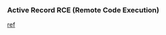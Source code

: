 ### Active Record RCE (Remote Code Execution)

[ref](https://github.com/advisories/GHSA-3hhc-qp5v-9p2j)
